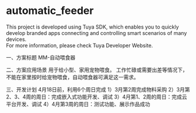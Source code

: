 # automatic_feeder

This project is developed using Tuya SDK, which enables you to quickly develop branded apps connecting and controlling smart scenarios of many devices.         
For more information, please check Tuya Developer Website.

一、方案标题
MM-自动喂食器

二、方案应用场景
用于给小型、家用宠物喂食。
工作忙碌或需要出差等情况下，不能在家里按时给宠物喂食，自动喂食器可满足这一需求。

三、开发计划
4月18日前，利用6个周日完成
1）3月第2周完成物料采购
2）3月第2、3、4周的周日：完成嵌入式功能开发、调试
3）4月第1、2周的周日：完成云平台开发、调试
4）4月第3周的周日：测试功能、展示作品成功
